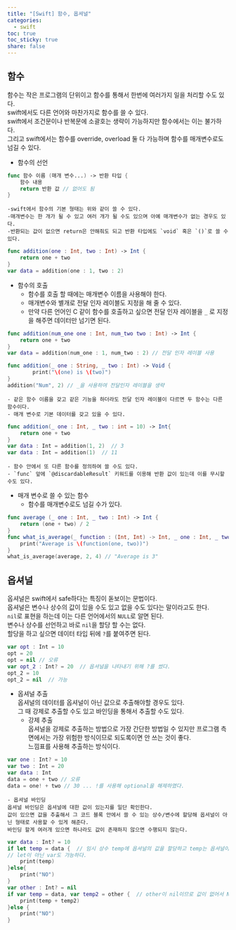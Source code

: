 ```yaml
---
title: "[Swift] 함수, 옵셔널"
categories: 
  - swift
toc: true
toc_sticky: true
share: false
---
```


## 함수
함수는 작은 프로그램의 단위이고 함수를 통해서 한번에 여러가지 일을 처리할 수도 있다.  
swift에서도 다른 언어와 마찬가지로 함수를 쓸 수 있다.  
swift에서 조건문이나 반복문에 소괄호는 생략이 가능하지만 함수에서는 이는 불가하다.  
그리고 swift에서는 함수를 override, overload 둘 다 가능하며 함수를 매개변수로도 넘길 수 있다.  

- 함수의 선언
```swift
func 함수 이름 (매개 변수...) -> 반환 타입 {
	함수 내용
	return 반환 값 // 없어도 됨 
}
```
	-swift에서 함수의 기본 형태는 위와 같이 쓸 수 있다.  
	-매개변수는 한 개가 될 수 있고 여러 개가 될 수도 있으며 아예 매개변수가 없는 경우도 있다.  
	-반환되는 값이 없으면 return은 안해줘도 되고 반환 타입에도 `void` 혹은 `()`로 쓸 수 있다. 
```swift
func addition(one : Int, two : Int) -> Int {
	return one + two
}
var data = addition(one : 1, two : 2)
```

- 함수의 호출
	- 함수를 호출 할 때에는 매개변수 이름을 사용해야 한다. 
	- 매개변수와 별개로 전달 인자 레이블도 지정을 해 줄 수 있다.
	- 만약 다른 언어인 C 같이 함수를 호출하고 싶으면 전달 인자 레이블을 `_` 로 지정을 해주면 데이터만 넘기면 된다.
```swift
func addition(num_one one : Int, num_two two : Int) -> Int {
	return one + two
}
var data = addition(num_one : 1, num_two : 2) // 전달 인자 레이블 사용 
```
```swift
func addition(_ one : String, _ two : Int) -> Void {
		print("\(one) is \(two)")
}
addition("Num", 2) // _을 사용하여 전달인자 레이블을 생략
```
	- 같은 함수 이름을 갖고 같은 기능을 하더라도 전달 인자 레이블이 다르면 두 함수는 다른 함수이다.  
	- 매개 변수로 기본 데이터를 갖고 있을 수 있다.
```swift
func addition(_ one : Int, _ two : int = 10) -> Int{
	return one + two
}
var data : Int = addition(1, 2)  // 3
var data : Int = addition(1)  // 11
```
	- 함수 안에서 또 다른 함수를 정의하여 쓸 수도 있다.  
	- `func` 앞에 `@discardableResult` 키워드를 이용해 반환 값이 있는데 이를 무시할 수도 있다. 

- 매개 변수로 쓸 수 있는 함수
	- 함수를 매개변수로도 넘길 수가 있다.
```swift
func average (_ one : Int, _ two : Int) -> Int {
	return (one + two) / 2
}
func what_is_average(_ function : (Int, Int) -> Int, _ one : Int, _ two : Int){
	print("Average is \(function(one, two))")
}
what_is_average(average, 2, 4) // "Average is 3"
```


## 옵셔널
옵셔널은 swift에서 safe하다는 특징이 돋보이는 문법이다.  
옵셔널은 변수나 상수의 값이 있을 수도 있고 없을 수도 있다는 말이라고도 한다.  
`nil`로 표현을 하는데 이는 다른 언어에서의 `NULL`로 알면 된다.  
변수나 상수를 선언하고 바로 `nil`을 할당 할 수는 없다.  
할당을 하고 싶으면 데이터 타입 뒤에 `?`를 붙여주면 된다.
```swift
var opt : Int = 10
opt = 20
opt = nil // 오류 
var opt_2 : Int? = 20  // 옵셔널을 나타내기 위해 ?를 썼다.
opt_2 = 10
opt_2 = nil  // 가능
```
- 옵셔널 추출  
옵셔널의 데이터를 옵셔널이 아닌 값으로 추출해야할 경우도 있다.  
그 때 강제로 추출할 수도 있고 바인딩을 통해서 추출할 수도 있다.  
	- 강제 추출  
	옵셔널을 강제로 추출하는 방법으로 가장 간단한 방법일 수 있지만 프로그램 측면에서는 가장 위험한 방식이므로 되도록이면 안 쓰는 것이 좋다.  
	느낌표를 사용해 추출하는 방식이다.  
```swift
var one : Int? = 10
var two : Int = 20
var data : Int
data = one + two // 오류
data = one! + two // 30 ... !를 사용해 optional을 해제하였다.
```
	- 옵셔널 바인딩  
	옵셔널 바인딩은 옵셔널에 대한 값이 있는지를 일단 확인한다.  
	값이 있으면 값을 추출해서 그 코드 블록 안에서 쓸 수 있는 상수/변수에 할당해 옵셔널이 아닌 형태로 사용할 수 있게 해준다.  
	바인딩 할게 여러개 있으면 하나라도 값이 존재하지 않으면 수행되지 않는다.
```swift
var data : Int? = 10
if let temp = data {  // 임시 상수 temp에 옵셔널의 값을 할당하고 temp는 옵셔널이 아닌 형태로 사용할 수 있다.
// let이 아닌 var도 가능하다.
	print(temp)
}else{
	print("NO")
}
var other : Int? = nil
if var temp = data, var temp2 = other {  // other이 nil이므로 값이 없어서 NO가 출력이 된다.
	print(temp + temp2)
}else {
	print("NO")
}
```
